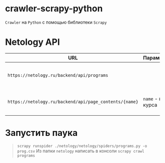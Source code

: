 # crawler-scrapy-python
`Crawler` на `Python` с помощью библиотеки `Scrapy`

# Netology API
|URL                                                  |Параметры|Пример|Описание |
|-----------------------------------------------------|---------|------|---------|
|`https://netology.ru/backend/api/programs`           |         |      |Краткая информация о всех курсах|
|`https://netology.ru/backend/api/page_contents/{name}`| `name` - имя курса|Вместо `{name}` `qa`|Подробная информация о каждом курсе|


# Запустить паука
> `scrapy runspider ./netology/netology/spiders/programs.py -o prog.csv`
> Из папки `netology` написать в консоли `scrapy crawl programs`
